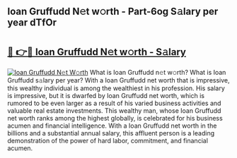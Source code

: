 ## Ioan Gruffudd N𝚎t w𝚘rth - Part-6og S𝚊lary per year dTfOr

# <h2><a href="http://gc1jyg.nevu.top/?p=Ioan+Gruffudd">🔗 👉🔴 Ioan Gruffudd N𝚎t w𝚘rth - S𝚊lary</a></h2>

[![Ioan Gruffudd N𝚎t W𝚘rth](https://i.imgur.com/Oavwk0R.jpeg)](http://gc1jyg.nevu.top/?p=Ioan+Gruffudd)
What is Ioan Gruffudd n𝚎t w𝚘rth? What is Ioan Gruffudd s𝚊lary per year?
With a Ioan Gruffudd net worth that is impressive, this wealthy individual is among the wealthiest in his profession. His salary is impressive, but it is dwarfed by Ioan Gruffudd net worth, which is rumored to be even larger as a result of his varied business activities and valuable real estate investments. This wealthy man, whose Ioan Gruffudd net worth ranks among the highest globally, is celebrated for his business acumen and financial intelligence. With a Ioan Gruffudd net worth in the billions and a substantial annual salary, this affluent person is a leading demonstration of the power of hard labor, commitment, and financial acumen.
